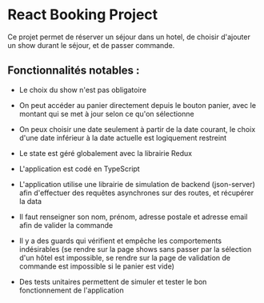 # React Booking Project

Ce projet permet de réserver un séjour dans un hotel, de choisir d'ajouter un show durant le séjour, et de passer commande.

## Fonctionnalités notables :

- Le choix du show n'est pas obligatoire
- On peut accéder au panier directement depuis le bouton panier, avec le montant qui se met à jour selon ce qu'on sélectionne
- On peux choisir une date seulement à partir de la date courant, le choix d'une date inférieur à la date actuelle est logiquement restreint

- Le state est géré globalement avec la librairie Redux
- L'application est codé en TypeScript
- L'application utilise une librairie de simulation de backend (json-server) afin d'effectuer des requêtes asynchrones sur des routes, et récupérer la data
- Il faut renseigner son nom, prénom, adresse postale et adresse email afin de valider la commande
- Il y a des guards qui vérifient et empêche les comportements indésirables (se rendre sur la page shows sans passer par la sélection d'un hôtel est impossible, se rendre sur la page de validation de commande est impossible si le panier est vide)
- Des tests unitaires permettent de simuler et tester le bon fonctionnement de l'application